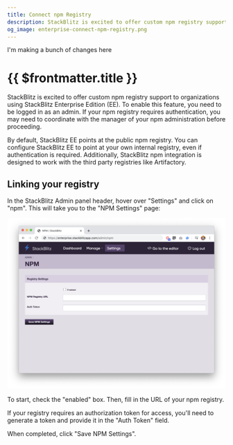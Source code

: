 ```yaml
---
title: Connect npm Registry
description: StackBlitz is excited to offer custom npm registry support to organizations using StackBlitz Enterprise Edition (EE).
og_image: enterprise-connect-npm-registry.png
---
```



I'm making a bunch of changes here
# {{ $frontmatter.title }}

StackBlitz is excited to offer custom npm registry support to organizations using StackBlitz Enterprise Edition (EE). To enable this feature, you need to be logged in as an admin. If your npm registry requires authentication, you may need to coordinate with the manager of your npm administration before proceeding.

By default, StackBlitz EE points at the public npm registry. You can configure StackBlitz EE to point at your own internal registry, even if authentication is required. Additionally, StackBlitz npm integration is designed to work with the third party registries like Artifactory.

## Linking your registry

In the StackBlitz Admin panel header, hover over "Settings" and click on "npm". This will take you to the "NPM Settings" page:

![NPM Config](./assets/npm-config.png)

To start, check the "enabled" box. Then, fill in the URL of your npm registry.

If your registry requires an authorization token for access, you'll need to generate a token and provide it in the "Auth Token" field.

When completed, click "Save NPM Settings".

